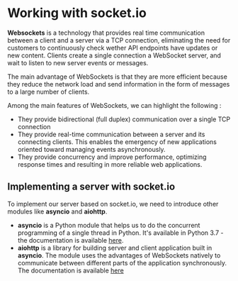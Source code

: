 # Working with socket.io
**Websockets** is a technology that provides real time communication between a client and a server via a TCP connection, eliminating the need for customers to continuously check wether API endpoints have updates or new content. Clients create a single connection a WebSocket server, and wait to listen to new server events or messages.

The main advantage of WebSockets is that they are more efficient because they reduce the network load and send information in the form of messages to a large number of clients.

Among the main features of WebSockets, we can highlight the following :
- They provide bidirectional (full duplex) communication over a single TCP connection
- They provide real-time communication between a server and its connecting clients. This enables the emergency of new applications oriented toward managing events asynchronously.
- They provide concurrency and improve performance, optimizing response times and resulting in more reliable web applications.

## Implementing a server with socket.io
To implement our server based on socket.io, we need to introduce other modules like **asyncio** and **aiohttp**.
- **asyncio** is a Python module that helps us to do the concurrent programming of a single thread in Python. It's available in Python 3.7 - the documentation is available [here](https://docs.python.org/3/library/asyncio.html). 
- **aiohttp** is a library for building server and client application built in **asyncio**. The module uses the advantages of WebSockets natively to communicate between different parts of the application synchronously. The documentation is available [here](http://aiohttp.readthedocs.io/en/stable)
